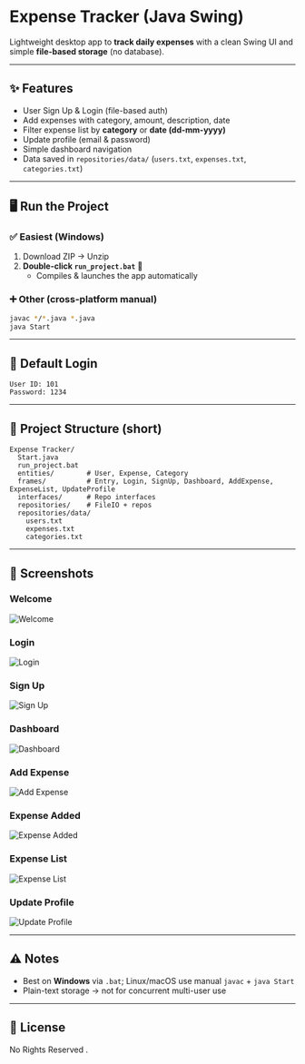 
# Expense Tracker (Java Swing)

Lightweight desktop app to **track daily expenses** with a clean Swing UI and simple **file-based storage** (no database).

---

## ✨ Features
- User Sign Up & Login (file-based auth)
- Add expenses with category, amount, description, date
- Filter expense list by **category** or **date (dd-mm-yyyy)**
- Update profile (email & password)
- Simple dashboard navigation
- Data saved in `repositories/data/` (`users.txt`, `expenses.txt`, `categories.txt`)

---

## 🖥️ Run the Project

### ✅ Easiest (Windows)
1. Download ZIP → Unzip  
2. **Double-click `run_project.bat`** 🚀  
   - Compiles & launches the app automatically

### ➕ Other (cross-platform manual)
```bash
javac */*.java *.java
java Start
````

---

## 🔐 Default Login

```
User ID: 101
Password: 1234
```

---

## 📂 Project Structure (short)

```
Expense Tracker/
  Start.java
  run_project.bat
  entities/        # User, Expense, Category
  frames/          # Entry, Login, SignUp, Dashboard, AddExpense, ExpenseList, UpdateProfile
  interfaces/      # Repo interfaces
  repositories/    # FileIO + repos
  repositories/data/
    users.txt
    expenses.txt
    categories.txt
```

---

## 📸 Screenshots

### Welcome

![Welcome](Signin-Signup.png)


### Login

![Login](Screenshot%202025-10-01%20004325.png)


### Sign Up

![Sign Up](Screenshot%202025-10-01%20004338.png)


### Dashboard

![Dashboard](Screenshot%202025-10-01%20004359.png)


### Add Expense

![Add Expense](Screenshot%202025-10-01%20004437.png)


### Expense Added

![Expense Added](Screenshot%202025-10-01%20004445.png)


### Expense List

![Expense List](Screenshot%202025-10-01%20004504.png)


### Update Profile

![Update Profile](Screenshot%202025-10-01%20004519.png)


---

## ⚠️ Notes

* Best on **Windows** via `.bat`; Linux/macOS use manual `javac` + `java Start`
* Plain-text storage → not for concurrent multi-user use

---

## 📄 License

No Rights Reserved .
